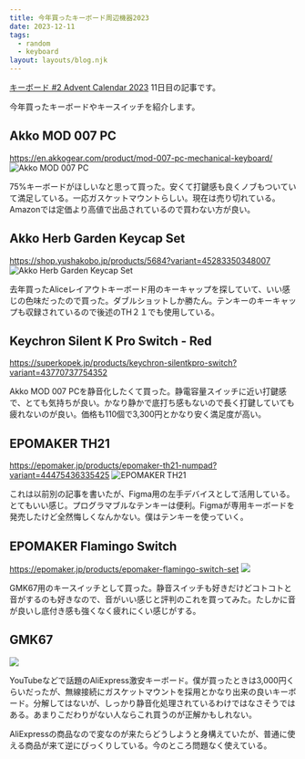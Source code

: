 ```yaml
---
title: 今年買ったキーボード周辺機器2023
date: 2023-12-11
tags:
  - random
  - keyboard
layout: layouts/blog.njk
---
```


[キーボード #2 Advent Calendar 2023](https://adventar.org/calendars/8824) 11日目の記事です。

今年買ったキーボードやキースイッチを紹介します。

## Akko MOD 007 PC

https://en.akkogear.com/product/mod-007-pc-mechanical-keyboard/
![Akko MOD 007 PC](https://lh3.googleusercontent.com/pw/ABLVV87cjlx7DL8nxd-WV5H8aRwEXObbUcKn7QZxjdncB43R5eSYJj3ZhYhWkC0hviSCxjTTMNNo8uyPRJl6fDJw4Ia86Dq_iH-1nRRceEdi7nbjjbpnsUvrCogg_FwBEAFa-rhP68HyBbvNPtRfBuxbB9qw73l9NoVJdtGnUAwUTcSqBa286Fw85GoV3FGnSNMha0uHngrgEDc-yDxLh3Gsu5i75G30-YxRR4Fnx8XvulPpTEPVHA9uy9GnyQLsr6qHtxHPn2nN01ekGeBFRUobpaDEoN8HiPRZju8hmzpWN67i91mZhgCVVFGq0MllwKUnZ7dW7fmfNBr_M6OykR6U7IDFZVKAeVFU-Ys3lA4HIEQ3DyH0ZOvKPryRq0qIaoQKF4elSCmVxfOaKASFSDhT7pz7vXb67R7WLC-QZQY8yr2xRrMLi56-LrM4yG4DFlnnlhqdK_F9YGEq2f88gOvSfEW6Mm1z6iKV0THc7lSPswbe3Q3of2p3Ezrw0H-YzL0_hbSpDe61pK9R1nM01IMpnneKibRTNNvcw3PbTQPpXTqY56qHd251ZskQ4RJJsdM3bPv1J10scOvx_pAcqULF1nTxapcy8l3ZNAmrBC7A6on6BM7RJtEO5aLEoTt6xJ1f-XqaatEP6DFtbWAaRUnvgguxj1UO44PthRNMxW-MIE5VJbjqVoaDefSmwREM-j7J2jvgbHTkUTXnxnf8YXEL4PKX6zhycFEujxtFR8j3YPL-i1UuLsrNaiIp0L0bRsjzcH0WCoy1BNc_EnLmLXF0THDdA5__8Z8loXO_o7aXicXU8SLduEuhY3-jza-q2XFoF3GzH11xFtdR5zsbK8R772Mkszp8UZ7bkC-zz9dEuQA05iGzCSaLyIjMgANBqmUGyRY=w1771-h1330-s-no-gm?authuser=0)

75%キーボードがほしいなと思って買った。安くて打鍵感も良くノブもついていて満足している。一応ガスケットマウントらしい。現在は売り切れている。Amazonでは定価より高値で出品されているので買わない方が良い。

## Akko Herb Garden Keycap Set

https://shop.yushakobo.jp/products/5684?variant=45283350348007
![Akko Herb Garden Keycap Set](https://lh3.googleusercontent.com/pw/ABLVV84WvBR3MkeMkAB3zSmxw13agQHSuYuT5XIbDSFEdi3_8SHZu2moDeHXEZliuJLaSStYPKvH-QkT_P-q2SWIOxNXsOITXclsdaAHZ2LGdU8l7pjWK95J3ZctOocyun-YaIw7VEp5axhCOZd9gzO-SG38D2EcaSM-zQN1eH4liyevjJf_iYE5AcfVLYQkozVvcgU0-0_IJqQw91F4akh0Kmw98vdaphAU5MIM4-EG6JAmORSxzwB2SBGfyKEryp20z86BODWM737UIx73AKJ3xNXRuHHumNdl0quHF50kkjQKTc8lkYvQkiJZPMwsNB2uqNV6zVMGB2ovJLMK5Q96uR4Ex45UdcBeIrgATz1I19sT__Rpo6TC3J5_s7R9A2KMCWuIy9dVvhJAqaKzohMNKLVp9ttzPxRRFwH4GdGLMJMbRG61uBxxXqflCkxtNrx0SUoBN-o-q4Z40Wt0XCnc3Kx7jKwCVjG1Nn01kUx8eHiObKINZRfaOweaNUif4W8XAaWLY5jQs_kHtUqVRp4IzM0J0-HWV7ZWz0QuGamLU2sY18kP0zqgcumzIs6CTrQKguEn1u8uVYzB5NfI_yzVCh2Zw3MhwA-kHaEggigsutNpfHyN9eb4C2Ej9j9iSn9PFC_dvtgT_Wq7THexlOSTBqLtEmHoXChTOAFTW22TwY3LJvu0DLIWeBrRCUEhBe_cZzbQ2-CkjLJ5UXXIwWAko0i8lyy4nrewejP9J0Lczx62_D4JbVzQbY_uGArxodioEtYG_N9Cn9mPxm_psSatMNXkUdmawXZIUD2fNOhfbm-Crqyfy_DpO3fy5Fty1Y1gJg6lC804myg1ecbcMTP2WNtK0tkXhEL1VcVVXD33UkAAjBU_M6Yzqc9gr0jOBlx5R7U=w1771-h1330-s-no-gm?authuser=0)

去年買ったAliceレイアウトキーボード用のキーキャップを探していて、いい感じの色味だったので買った。ダブルショットしか勝たん。テンキーのキーキャップも収録されているので後述のTH２１でも使用している。

## Keychron Silent K Pro Switch - Red 

https://superkopek.jp/products/keychron-silentkpro-switch?variant=43770737754352

Akko MOD 007 PCを静音化したくて買った。静電容量スイッチに近い打鍵感で、とても気持ちが良い。かなり静かで底打ち感もないので長く打鍵していても疲れないのが良い。価格も110個で3,300円とかなり安く満足度が高い。

## EPOMAKER TH21

https://epomaker.jp/products/epomaker-th21-numpad?variant=44475436335425
![EPOMAKER TH21](https://lh3.googleusercontent.com/pw/ABLVV84dnSFb7Pk4PtNUX0ALJOqexm4Y7yDMOLXq1smyK8iesZoazBLcKnP2Azf27jyw_y1w239ZZKq7lLkFBJuPFcLq8FvlgyKs8PG9BwKy34QUk29yviXl23Jast9V5wnziPcKg6pQC-3YlJY6gYbOMneXQLZLoIMyjiGQpSNuGmNHE5LTNIgoCO1XntK_xib5b8i5I7cXK2-hrSpZIMq9fIHDkXkt_irxPVVXkAsc2ea-Eehrwr7bqnoiF8_tFIR8fb1mVzVOfbrcjTvEFQScTe1wdRLReswFjfqqgHECZZ4_MBtkhg_BHwvdwnIBh1yPVO9pFBOlwEx4lPqN-E6fslP-ZBhB81qpI39r83V5JnAbdxNWswCAhINEDCnC-zMhyA7IZXEApmvw5l4Gn0OnsA97OMKcs2PfznpXOUrIpKUuxiWOu0-yvtSqzWGoxiSMfVkggHoyDONuXzAo5uEk1tfs5Zdvsze9gENME89H2TtDpCzwUsBFduHc-Bfa-xvy6NmCJEMYly41HHjpcBiiHHmnlyO_t9ruvmigg8h4ycp3-6RGGoCezg_F_rrdD91nmO8L_zwSyTnGMBgg5mVVs1fAsx7ymzV85b9SAl8a3_GKHbdBD371Mb4Q36izhwN6PDOUpSgPrim2_v25izT1w3S0fIFg86YmCQqjVFnFyh7GI2kDVwcI7Z5dw-LKLxvvRGKzKo3UEuxO0rFzFiW9Nbl83chMTi6RnNC79LV6LAbsLFhd0RELa9cjJBMcIREjV5Qsqv3YK4rhK0hLBtXvHho-nAxVBpKWRUFi5yjgqyoNdhk3AKMBmRHj5q33jXvmh1UPHWaJolt5rG27YBfQXElqqkoxm7Y_4thb2hE8mCGVFIvEc-OsxDWmpFdC_lpAVSI=w1330-h1330-s-no-gm?authuser=0)

これは以前別の記事を書いたが、Figma用の左手デバイスとして活用している。とてもいい感じ。プログラマブルなテンキーは便利。Figmaが専用キーボードを発売したけど全然悔しくなんかない。僕はテンキーを使っていく。

## EPOMAKER Flamingo Switch

https://epomaker.jp/products/epomaker-flamingo-switch-set
![](https://epomaker.jp/cdn/shop/products/1_3_b630a7c7-b05d-4c16-855b-2a464fc6a873.jpg?v=1675461132)

GMK67用のキースイッチとして買った。静音スイッチも好きだけどコトコトと音がするのも好きなので、音がいい感じと評判のこれを買ってみた。たしかに音が良いし底付き感も強くなく疲れにくい感じがする。

## GMK67

![](https://lh3.googleusercontent.com/pw/ABLVV84dtdPkXxJm2V2AMKnf68ymoHIckmljfpYFHgRdmBuY-g4aJBE6VvVxrlU5vpb_37EbvmQJHiAgXZQhTNuq0IZU-b0UYG72xosiUeKwakk-3k9_j0Ouegz3TEz-_x0SZ5GBZR-i3Tu8Qpnm2_6RPXU9iVm41lnY3zQXH5-eZ3u4qF_L7XwEUyBn8VgvnJJPGeQOQOA110REdEWlCLdZeieeMx5g4RdFenbAeDcN4gP1Ew8c2r0aQsuH3tlFIlrddG48S2DR656XvuUtOnz6bMve6DY7TB3bRs5ig7sxjMLCDhwMvJrKCqHMtHP1TlO7l65UWkfkkxk5UKFDMGL2yZrTqjHxhzsTFC_ClfdIGjphzEj5HcmTqYOuEH1drP0a_WGMHQ5ykdOvRyB_4lnzh87avRp6jr-_ewoTM7e5R6dDEKFAtnF_1Wt7IVlRaJurmPfaAFgiga5e4QaFtmp_g2TuXO-Vz5e6AmtcpI0O4CeoTcWlMdCJKnlQnjhxqMkJuFWthp-ky8GfE5xScZd90LThZFWT8Ph2jy9uv0w2NiztcB9D8hRdTxevmaZmZ0xCRzAwdiVHF7Dr2yFu3FF71-C1ehHE1zINbLWUBb_2QJB44sU6TF2OVHog9jUkfiCAtS6PQc_WSMS7ryiRrzA3F5qLWxnK8nE-resZbP-iiLL52y14zAWtQrnT7egkXWl4WlGlSrDG19xSRhnUNshbttqAv_FkVZ4N5IUFHqzHKM3_KZtyPOzwdoo4Tm_7Q6sFp3I9X-_02Y4ZI6nkjv9S8-RTf1kCsNzsGkowxcrlb3mpDFSlcE-4mxfTDH4TeKQpQXOPa_av21ldDLfvfEYihT95i55fuC8wjWBxMebep_a-zbAgkmXH73VAhJRvIrRS3t0=w2294-h1290-s-no-gm?authuser=0)

YouTubeなどで話題のAliExpress激安キーボード。僕が買ったときは3,000円くらいだったが、無線接続にガスケットマウントを採用とかなり出来の良いキーボード。分解してはないが、しっかり静音化処理されているわけではなさそうではある。あまりこだわりがない人ならこれ買うのが正解かもしれない。

AliExpressの商品なので変なのが来たらどうしようと身構えていたが、普通に使える商品が来て逆にびっくりしている。今のところ問題なく使えている。